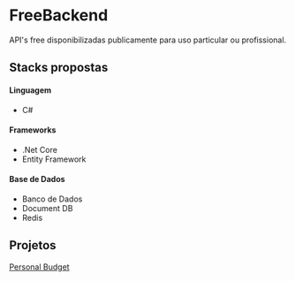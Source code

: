 # FreeBackend

API's free disponibilizadas publicamente para uso particular ou profissional.

## Stacks propostas

#### Linguagem
- C#

#### Frameworks
- .Net Core 
- Entity Framework

#### Base de Dados
- Banco de Dados
- Document DB
- Redis

## Projetos

[Personal Budget](https://github.com/brenos/FreeBackend/tree/master/C%23/PersonalBudget)
